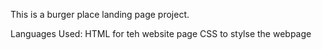 This is a burger place landing page project.

Languages Used:
HTML for teh website page
CSS to stylse the webpage
